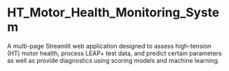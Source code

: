 # HT_Motor_Health_Monitoring_System
A multi-page Streamlit web application designed to assess high-tension (HT) motor health, process LEAP+ test data, and predict certain parameters as well as provide diagnostics using scoring models and machine learning.
